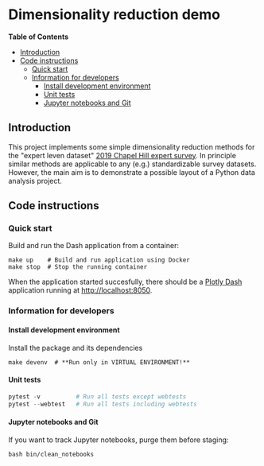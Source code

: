 # Dimensionality reduction demo


<!-- markdown-toc start - Don't edit this section. Run M-x markdown-toc-refresh-toc -->
**Table of Contents**

- [Introduction](#introduction)
- [Code instructions](#code-instructions)
    - [Quick start](#quick-start)
    - [Information for developers](#information-for-developers)
        - [Install development environment](#install-development-environment)
        - [Unit tests](#unit-tests)
        - [Jupyter notebooks and Git](#jupyter-notebooks-and-git)

<!-- markdown-toc end -->



## Introduction

This project implements some simple dimensionality reduction methods for the
"expert leven dataset" [2019 Chapel Hill expert
survey](https://www.chesdata.eu/2019-chapel-hill-expert-survey "2019_CHES"). In
principle similar methods are applicable to any (e.g.) standardizable survey
datasets. However, the main aim is to demonstrate a possible layout of a Python
data analysis project.

## Code instructions

### Quick start

Build and run the Dash application from a container:

``` shell
make up    # Build and run application using Docker
make stop  # Stop the running container
```

When the application started succesfully, there should be a [Plotly
Dash](https://dash.plotly.com/ "Dash") application running at
<http://localhost:8050>.


### Information for developers

#### Install development environment

Install the package and its dependencies 

``` shell
make devenv  # **Run only in VIRTUAL ENVIRONMENT!**
```


#### Unit tests

``` python
pytest -v          # Run all tests except webtests
pytest --webtest   # Run all tests including webtests
```

#### Jupyter notebooks and Git
If you want to track Jupyter notebooks, purge them before staging:

``` shell
bash bin/clean_notebooks
```
